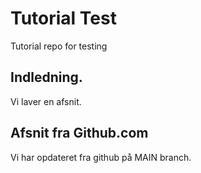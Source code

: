 # Tutorial Test
Tutorial repo for testing

## Indledning.

Vi laver en afsnit.

## Afsnit fra Github.com

Vi har opdateret fra github på MAIN branch.
